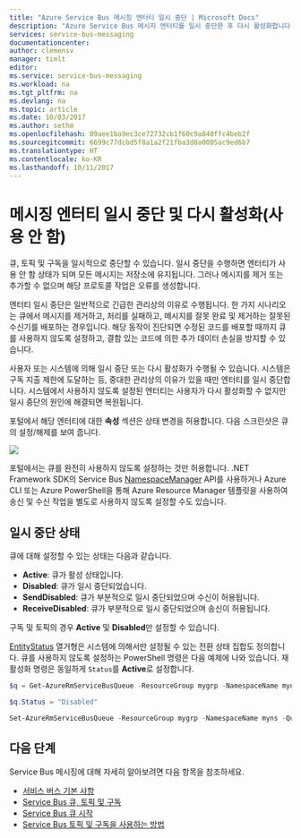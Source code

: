 ```yaml
---
title: "Azure Service Bus 메시징 엔터티 일시 중단 | Microsoft Docs"
description: "Azure Service Bus 메시지 엔터티를 일시 중단한 후 다시 활성화합니다."
services: service-bus-messaging
documentationcenter: 
author: clemensv
manager: timlt
editor: 
ms.service: service-bus-messaging
ms.workload: na
ms.tgt_pltfrm: na
ms.devlang: na
ms.topic: article
ms.date: 10/03/2017
ms.author: sethm
ms.openlocfilehash: 09aee1ba9ec3ce72732cb1f60c9a840ffc4beb2f
ms.sourcegitcommit: 6699c77dcbd5f8a1a2f21fba3d0a0005ac9ed6b7
ms.translationtype: HT
ms.contentlocale: ko-KR
ms.lasthandoff: 10/11/2017
---
```

# <a name="suspend-and-reactivate-messaging-entities-disable"></a>메시징 엔터티 일시 중단 및 다시 활성화(사용 안 함)

큐, 토픽 및 구독을 일시적으로 중단할 수 있습니다. 일시 중단을 수행하면 엔터티가 사용 안 함 상태가 되며 모든 메시지는 저장소에 유지됩니다. 그러나 메시지를 제거 또는 추가할 수 없으며 해당 프로토콜 작업은 오류를 생성합니다.

엔터티 일시 중단은 일반적으로 긴급한 관리상의 이유로 수행됩니다. 한 가지 시나리오는 큐에서 메시지를 제거하고, 처리를 실패하고, 메시지를 잘못 완료 및 제거하는 잘못된 수신기를 배포하는 경우입니다. 해당 동작이 진단되면 수정된 코드를 배포할 때까지 큐를 사용하지 않도록 설정하고, 결함 있는 코드에 의한 추가 데이터 손실을 방지할 수 있습니다.

사용자 또는 시스템에 의해 일시 중단 또는 다시 활성화가 수행될 수 있습니다. 시스템은 구독 지출 제한에 도달하는 등, 중대한 관리상의 이유가 있을 때만 엔터티를 일시 중단합니다. 시스템에서 사용하지 않도록 설정된 엔터티는 사용자가 다시 활성화할 수 없지만 일시 중단의 원인에 해결되면 복원됩니다.

포털에서 해당 엔터티에 대한 **속성** 섹션은 상태 변경을 허용합니다. 다음 스크린샷은 큐의 설정/해제를 보여 줍니다.

![][1]

포털에서는 큐를 완전히 사용하지 않도록 설정하는 것만 허용합니다. .NET Framework SDK의 Service Bus [NamespaceManager](/dotnet/api/microsoft.servicebus.namespacemanager) API를 사용하거나 Azure CLI 또는 Azure PowerShell을 통해 Azure Resource Manager 템플릿을 사용하여 송신 및 수신 작업을 별도로 사용하지 않도록 설정할 수도 있습니다.

## <a name="suspension-states"></a>일시 중단 상태

큐에 대해 설정할 수 있는 상태는 다음과 같습니다.

-   **Active**: 큐가 활성 상태입니다.
-   **Disabled**: 큐가 일시 중단되었습니다.
-   **SendDisabled**: 큐가 부분적으로 일시 중단되었으며 수신이 허용됩니다.
-   **ReceiveDisabled**: 큐가 부분적으로 일시 중단되었으며 송신이 허용됩니다.

구독 및 토픽의 경우 **Active** 및 **Disabled**만 설정할 수 있습니다.

[EntityStatus](/dotnet/api/microsoft.servicebus.messaging.entitystatus) 열거형은 시스템에 의해서만 설정될 수 있는 전환 상태 집합도 정의합니다. 큐를 사용하지 않도록 설정하는 PowerShell 명령은 다음 예제에 나와 있습니다. 재활성화 명령은 동일하게 `Status`를 **Active**로 설정합니다.

```powershell
$q = Get-AzureRmServiceBusQueue -ResourceGroup mygrp -NamespaceName myns -QueueName myqueue

$q.Status = "Disabled"

Set-AzureRmServiceBusQueue -ResourceGroup mygrp -NamespaceName myns -QueueName myqueue -QueueObj $q
```

## <a name="next-steps"></a>다음 단계

Service Bus 메시징에 대해 자세히 알아보려면 다음 항목을 참조하세요.

* [서비스 버스 기본 사항](service-bus-fundamentals-hybrid-solutions.md)
* [Service Bus 큐, 토픽 및 구독](service-bus-queues-topics-subscriptions.md)
* [Service Bus 큐 시작](service-bus-dotnet-get-started-with-queues.md)
* [Service Bus 토픽 및 구독을 사용하는 방법](service-bus-dotnet-how-to-use-topics-subscriptions.md)

[1]: ./media/entity-suspend/queue-disable.png

